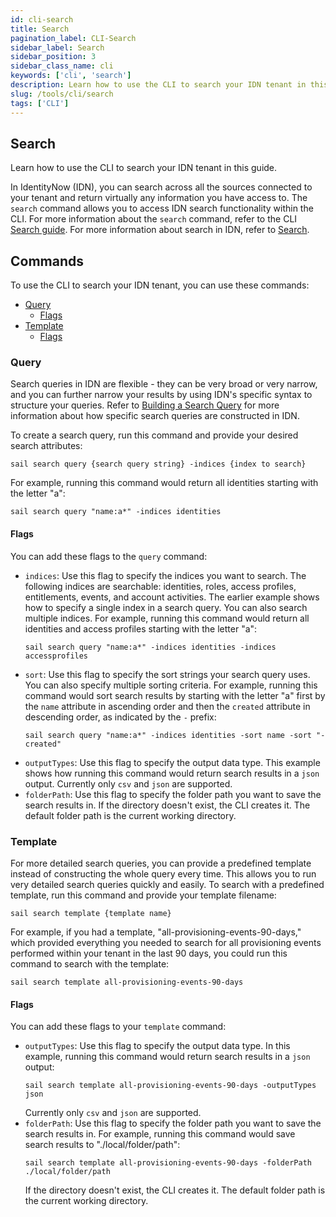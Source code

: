 ```yaml
---
id: cli-search
title: Search
pagination_label: CLI-Search
sidebar_label: Search
sidebar_position: 3
sidebar_class_name: cli
keywords: ['cli', 'search']
description: Learn how to use the CLI to search your IDN tenant in this guide. 
slug: /tools/cli/search
tags: ['CLI']
---
```


## Search

Learn how to use the CLI to search your IDN tenant in this guide. 

In IdentityNow (IDN), you can search across all the sources connected to your tenant and return virtually any information you have access to. The `search` command allows you to access IDN search functionality within the CLI. For more information about the `search` command, refer to the CLI [Search guide](/idn/tools/cli/search). For more information about search in IDN, refer to [Search](idn/api/v3/search).

## Commands 

To use the CLI to search your IDN tenant, you can use these commands: 

- [Query](#query)
    - [Flags](#flags)
- [Template](#template)
    - [Flags](#flags-1)

### Query

Search queries in IDN are flexible - they can be very broad or very narrow, and you can further narrow your results by using IDN's specific syntax to structure your queries. Refer to [Building a Search Query](https://documentation.sailpoint.com/saas/help/search/building-query.html) for more information about how specific search queries are constructed in IDN. 

To create a search query, run this command and provide your desired search attributes: 

```shell
sail search query {search query string} -indices {index to search}
```
For example, running this command would return all identities starting with the letter "a":

```shell
sail search query "name:a*" -indices identities 
```

#### Flags

You can add these flags to the `query` command: 
- `indices`: Use this flag to specify the indices you want to search. The following indices are searchable: identities, roles, access profiles, entitlements, events, and account activities. 
The earlier example shows how to specify a single index in a search query. You can also search multiple indices. For example, running this command would return all identities and access profiles starting with the letter "a":
    ```shell
    sail search query "name:a*" -indices identities -indices accessprofiles
    ```
- `sort`: Use this flag to specify the sort strings your search query uses. You can also specify multiple sorting criteria. For example, running this command would sort search results by starting with the letter "a" first by the `name` attribute in ascending order and then the `created` attribute in descending order, as indicated by the `-` prefix: 
    ```shell
    sail search query "name:a*" -indices identities -sort name -sort "-created" 
    ```
- `outputTypes`: Use this flag to specify the output data type. This example shows how running this command would return search results in a `json` output. Currently only `csv` and `json` are supported.
- `folderPath`: Use this flag to specify the folder path you want to save the search results in. If the directory doesn't exist, the CLI creates it. The default folder path is the current working directory. 

### Template 

For more detailed search queries, you can provide a predefined template instead of constructing the whole query every time. This allows you to run very detailed search queries quickly and easily. To search with a predefined template, run this command and provide your template filename: 

```shell
sail search template {template name}
```
For example, if you had a template, "all-provisioning-events-90-days," which provided everything you needed to search for all provisioning events performed within your tenant in the last 90 days, you could run this command to search with the template: 

```shell
sail search template all-provisioning-events-90-days
```

#### Flags

You can add these flags to your `template` command: 
- `outputTypes`: Use this flag to specify the output data type. In this example, running this command would return search results in a `json` output: 
    ```shell
    sail search template all-provisioning-events-90-days -outputTypes json
    ```
    Currently only `csv` and `json` are supported.
- `folderPath`: Use this flag to specify the folder path you want to save the search results in. For example, running this command would save search results to "./local/folder/path": 
    ```shell
    sail search template all-provisioning-events-90-days -folderPath ./local/folder/path
    ```
    If the directory doesn't exist, the CLI creates it. The default folder path is the current working directory. 


